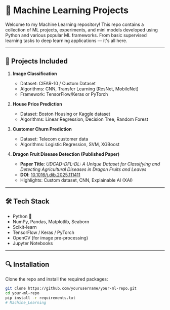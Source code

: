 # 🤖 Machine Learning Projects

Welcome to my Machine Learning repository! This repo contains a collection of ML projects, experiments, and mini models developed using Python and various popular ML frameworks. From basic supervised learning tasks to deep learning applications — it's all here.

---

## 📂 Projects Included

1. **Image Classification**
   - Dataset: CIFAR-10 / Custom Dataset
   - Algorithms: CNN, Transfer Learning (ResNet, MobileNet)
   - Framework: TensorFlow/Keras or PyTorch

2. **House Price Prediction**
   - Dataset: Boston Housing or Kaggle dataset
   - Algorithms: Linear Regression, Decision Tree, Random Forest

3. **Customer Churn Prediction**
   - Dataset: Telecom customer data
   - Algorithms: Logistic Regression, SVM, XGBoost

4. **Dragon Fruit Disease Detection (Published Paper)**
   - **Paper Title**: *UDCAD-DFL-DL: A Unique Dataset for Classifying and Detecting Agricultural Diseases in Dragon Fruits and Leaves*
   - **DOI**: [10.1016/j.dib.2025.111411](https://doi.org/10.1016/j.dib.2025.111411)
   - Highlights: Custom dataset, CNN, Explainable AI (XAI)

---

## 🛠 Tech Stack

- Python 🐍
- NumPy, Pandas, Matplotlib, Seaborn
- Scikit-learn
- TensorFlow / Keras / PyTorch
- OpenCV (for image pre-processing)
- Jupyter Notebooks

---

## 🔍 Installation

Clone the repo and install the required packages:

```bash
git clone https://github.com/yourusername/your-ml-repo.git
cd your-ml-repo
pip install -r requirements.txt
# Machine_Learning
